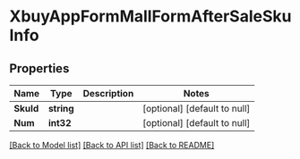 # XbuyAppFormMallFormAfterSaleSkuInfo

## Properties
Name | Type | Description | Notes
------------ | ------------- | ------------- | -------------
**SkuId** | **string** |  | [optional] [default to null]
**Num** | **int32** |  | [optional] [default to null]

[[Back to Model list]](../README.md#documentation-for-models) [[Back to API list]](../README.md#documentation-for-api-endpoints) [[Back to README]](../README.md)

